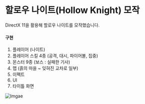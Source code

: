 # 할로우 나이트(Hollow Knight) 모작
DirectX 11을 활용해 할로우 나이트를 모작했습니다.

#### 구현
1. 플레이어 (나이트)
2. 플레이어 스킬 4종 (공격, 대시, 파이어볼, 집중)
3. 몬스터 9종 (보스 : 실패한 기사)
4. 맵 (흙의 마을 ~ 잊혀진 교차로 일부)
5. 이펙트
6. UI
7. 타이틀 화면

![Imgae](https://github.com/user-attachments/assets/df114776-bbad-48d3-8368-164ff468c500)
